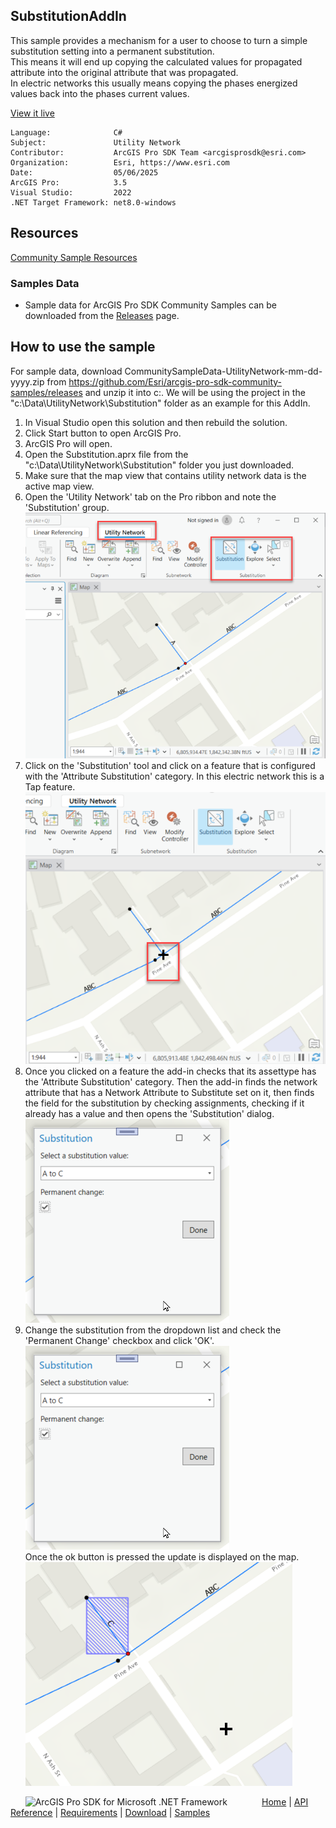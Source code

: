 ## SubstitutionAddIn

<!-- TODO: Write a brief abstract explaining this sample -->
This sample provides a mechanism for a user to choose to turn a simple substitution setting into a permanent substitution.    
This means it will end up copying the calculated values for propagated attribute into the original attribute that was propagated.    
In electric networks this usually means copying the phases energized values back into the phases current values.  
  


<a href="https://pro.arcgis.com/en/pro-app/sdk/" target="_blank">View it live</a>

<!-- TODO: Fill this section below with metadata about this sample-->
```
Language:              C#
Subject:               Utility Network
Contributor:           ArcGIS Pro SDK Team <arcgisprosdk@esri.com>
Organization:          Esri, https://www.esri.com
Date:                  05/06/2025
ArcGIS Pro:            3.5
Visual Studio:         2022
.NET Target Framework: net8.0-windows
```

## Resources

[Community Sample Resources](https://github.com/Esri/arcgis-pro-sdk-community-samples#resources)

### Samples Data

* Sample data for ArcGIS Pro SDK Community Samples can be downloaded from the [Releases](https://github.com/Esri/arcgis-pro-sdk-community-samples/releases) page.  

## How to use the sample
<!-- TODO: Explain how this sample can be used. To use images in this section, create the image file in your sample project's screenshots folder. Use relative url to link to this image using this syntax: ![My sample Image](FacePage/SampleImage.png) -->
For sample data, download CommunitySampleData-UtilityNetwork-mm-dd-yyyy.zip from https://github.com/Esri/arcgis-pro-sdk-community-samples/releases and unzip it into c:\. We will be using the project in the "c:\Data\UtilityNetwork\Substitution" folder as an example for this AddIn.  
  
1. In Visual Studio open this solution and then rebuild the solution.
2. Click Start button to open ArcGIS Pro.  
3. ArcGIS Pro will open.   
4. Open the Substitution.aprx file from the "c:\Data\UtilityNetwork\Substitution" folder you just downloaded.    
5. Make sure that the map view that contains utility network data is the active map view.  
6. Open the 'Utility Network' tab on the Pro ribbon and note the 'Substitution' group.  
![UI](Screenshots/Screenshot1.png)  
7. Click on the 'Substitution' tool and click on a feature that is configured with the 'Attribute Substitution' category.  In this electric network this is a Tap feature.  
![UI](Screenshots/Screenshot2.png)  
8. Once you clicked on a feature the add-in checks that its assettype has the 'Attribute Substitution' category.  Then the add-in finds the network attribute that has a Network Attribute to Substitute set on it, then finds the field for the substitution by checking assignments, checking if it already has a value and then opens the 'Substitution' dialog.   
![UI](Screenshots/Screenshot3.png)  
9. Change the substitution from the dropdown list and check the 'Permanent Change' checkbox and click 'OK'.  
![UI](Screenshots/Screenshot3.png)  
Once the ok button is pressed the update is displayed on the map.    
![UI](Screenshots/Screenshot4.png)  
  

<!-- End -->

&nbsp;&nbsp;&nbsp;&nbsp;&nbsp;&nbsp;<img src="https://esri.github.io/arcgis-pro-sdk/images/ArcGISPro.png"  alt="ArcGIS Pro SDK for Microsoft .NET Framework" height = "20" width = "20" align="top"  >
&nbsp;&nbsp;&nbsp;&nbsp;&nbsp;&nbsp;&nbsp;&nbsp;&nbsp;&nbsp;&nbsp;&nbsp;
[Home](https://github.com/Esri/arcgis-pro-sdk/wiki) | <a href="https://pro.arcgis.com/en/pro-app/latest/sdk/api-reference" target="_blank">API Reference</a> | [Requirements](https://github.com/Esri/arcgis-pro-sdk/wiki#requirements) | [Download](https://github.com/Esri/arcgis-pro-sdk/wiki#installing-arcgis-pro-sdk-for-net) | <a href="https://github.com/esri/arcgis-pro-sdk-community-samples" target="_blank">Samples</a>

